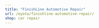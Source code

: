 ```yaml
---
title: "FinishLine Automotive Repair"
url: /eyota/finishline-automotive-repair/
shop: car repair
---
```

